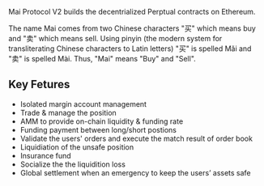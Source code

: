 Mai Protocol V2 builds the decentrialized Perptual contracts on Ethereum.

The name Mai comes from two Chinese characters "买" which means buy and "卖" which means sell. Using pinyin (the modern system for transliterating Chinese characters to Latin letters) "买" is spelled Mǎi and "卖" is spelled Mài. Thus, "Mai" means "Buy" and "Sell".

## Key Fetures

- Isolated margin account management
- Trade & manage the position
- AMM to provide on-chain liquidity & funding rate
- Funding payment between long/short postions
- Validate the users' orders and execute the match result of order book
- Liquidiation of the unsafe position
- Insurance fund
- Socialize the the liquidition loss
- Global settlement when an emergency to keep the users’ assets safe

